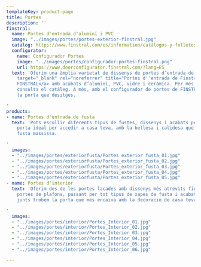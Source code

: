 ```yaml
---
templateKey: product-page
title: Portes
description: ''
finstral:
  name: Portes d'entrada d'alumini i PVC
  image: "../images/portes/portes-exterior-finstral.jpg"
  catalog: https://www.finstral.com/es/information/catálogos-y-folletos/38-0.html
  configurator:
    name: Configurador Portes
    image: "../images/portes/configurador-portes-finstral.png"
    url: https://www.doorconfigurator.finstral.com/?lang=ES
  text: 'Oferim una àmplia varietat de dissenys de portes d’entrada de la marca <a
    target="_blank" rel="noreferrer" title="Portes d''entrada de Finstral" href="https://www.finstral.com/es/puertas-de-entrada/15-0.html">
    FINSTRAL</a> amb acabats d’alumini, PVC, vidre i ceràmica. Per més informació,
    consulta el catàleg. A més, amb el configurador de portes de FINSTRAL pots crear
    la porta que desitges.

'
products:
- name: Portes d'entrada de fusta
  text: 'Pots escollir diferents tipus de fustes, dissenys i acabats per definir la
    porta ideal per accedir a casa teva, amb la bellesa i calidesa que ofereix la
    fusta massissa.

'
  images:
  - "../images/portes/exteriorfusta/Portes_exterior_fusta_01.jpg"
  - "../images/portes/exteriorfusta/Portes_exterior_fusta_02.jpg"
  - "../images/portes/exteriorfusta/Portes_exterior_fusta_03.jpg"
  - "../images/portes/exteriorfusta/Portes_exterior_fusta_04.jpg"
  - "../images/portes/exteriorfusta/Portes_exterior_fusta_05.jpg"
- name: Portes d'interior
  text: 'Oferim des de les portes lacades amb dissenys més atrevits fins a les clàssiques
    portes de plafons, passant per tot tipus de xapes de fusta i acabats. Segur que
    junts trobem la porta que més encaixa amb la decoració de casa teva.

'
  images:
  - "../images/portes/interior/Portes_Interior_01.jpg"
  - "../images/portes/interior/Portes_Interior_02.jpg"
  - "../images/portes/interior/Portes_Interior_03.jpg"
  - "../images/portes/interior/Portes_Interior_04.jpg"
  - "../images/portes/interior/Portes_Interior_05.jpg"
  - "../images/portes/interior/Portes_Interior_06.jpg"

---
```

